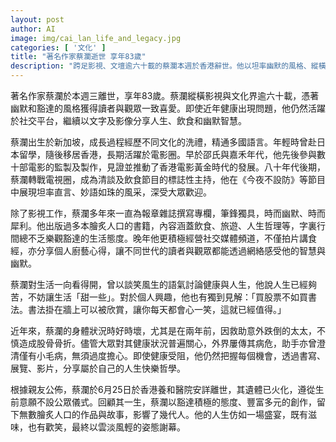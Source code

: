 ```yaml
---
layout: post
author: AI
image: img/cai_lan_life_and_legacy.jpg
categories: [ '文化' ]
title: "著名作家蔡瀾逝世 享年83歲"
description: "跨足影視、文壇逾六十載的蔡瀾本週於香港辭世。他以坦率幽默的風格、縱橫電影與飲食節目、長年筆耕專欄、出版暢銷著作，見證並推動香港電影黃金時代。晚年積極經營社交媒體，延續與世代對話。他始終以豁達樂觀的人生態度、獨到見解，啟發無數讀者觀眾。蔡瀾人生如一場精彩盛宴，終以灑脫告別。"
---
```

著名作家蔡瀾於本週三離世，享年83歲。蔡瀾縱橫影視與文化界逾六十載，憑著幽默和豁達的風格獲得讀者與觀眾一致喜愛。即使近年健康出現問題，他仍然活躍於社交平台，繼續以文字及影像分享人生、飲食和幽默智慧。

蔡瀾出生於新加坡，成長過程經歷不同文化的洗禮，精通多國語言。年輕時曾赴日本留學，隨後移居香港，長期活躍於電影圈。早於邵氏與嘉禾年代，他先後參與數十部電影的監製及製作，見證並推動了香港電影黃金時代的發展。八十年代後期，蔡瀾轉戰電視圈，成為清談及飲食節目的標誌性主持，他在《今夜不設防》等節目中展現坦率直言、妙語如珠的風采，深受大眾歡迎。

除了影視工作，蔡瀾多年來一直為報章雜誌撰寫專欄，筆鋒獨具，時而幽默、時而犀利。他出版過多本膾炙人口的書籍，內容涵蓋飲食、旅遊、人生哲理等，字裏行間總不乏樂觀豁達的生活態度。晚年他更積極經營社交媒體頻道，不僅拍片講食經，亦分享個人廚藝心得，讓不同世代的讀者與觀眾都能透過網絡感受他的智慧與幽默。

蔡瀾對生活一向看得開，曾以談笑風生的語氣討論健康與人生，他說人生已經夠苦，不妨讓生活「甜一些」。對於個人興趣，他也有獨到見解：「買股票不如買書法。書法掛在牆上可以被欣賞，讓你每天都會心一笑，這就已經值得。」

近年來，蔡瀾的身體狀況時好時壞，尤其是在兩年前，因救助意外跌倒的太太，不慎造成股骨骨折。儘管大眾對其健康狀況普遍關心，外界屢傳其病危，助手亦曾澄清僅有小毛病，無須過度擔心。即使健康受阻，他仍然把握每個機會，透過書寫、展覽、影片，分享屬於自己的人生快樂哲學。

根據親友公佈，蔡瀾於6月25日於香港養和醫院安詳離世，其遺體已火化，遵從生前意願不設公眾儀式。回顧其一生，蔡瀾以豁達積極的態度、豐富多元的創作，留下無數膾炙人口的作品與故事，影響了幾代人。他的人生仿如一場盛宴，既有滋味，也有歡笑，最終以雲淡風輕的姿態謝幕。